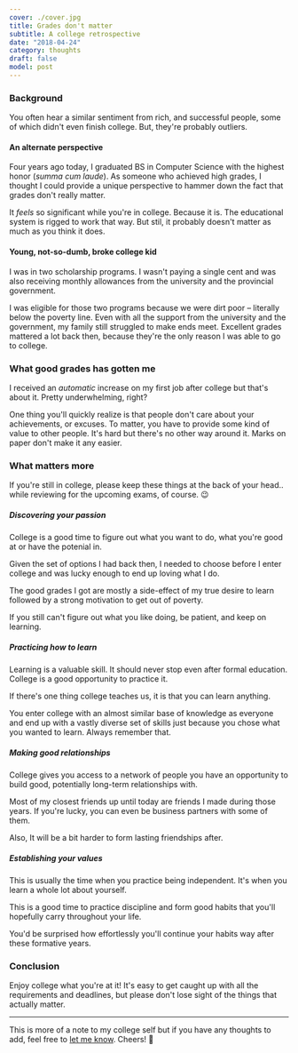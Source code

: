 ```yaml
---
cover: ./cover.jpg
title: Grades don't matter
subtitle: A college retrospective
date: "2018-04-24"
category: thoughts
draft: false
model: post
---
```


### Background
You often hear a similar sentiment from rich, and successful people, some of which didn't even finish college. But, they're probably outliers.

#### An alternate perspective
Four years ago today, I graduated BS in Computer Science with the highest honor (_summa cum laude_). As someone who achieved high grades, I thought I could provide a unique perspective to hammer down the fact that grades don't really matter.

It _feels_ so significant while you're in college. Because it is. The educational system is rigged to work that way. But stil, it probably doesn't matter as much as you think it does.

#### Young, not-so-dumb, broke college kid
I was in two scholarship programs. I wasn't paying a single cent and was also receiving monthly allowances from the university and the provincial government.

I was eligible for those two programs because we were dirt poor – literally below the poverty line. Even with all the support from the university and the government, my family still struggled to make ends meet. Excellent grades mattered a lot back then, because they're the only reason I was able to go to college.

### What good grades has gotten me
I received an _automatic_ increase on my first job after college but that's about it. Pretty underwhelming, right?

One thing you'll quickly realize is that people don't care about your achievements, or excuses. To matter, you have to provide some kind of value to other people. It's hard but there's no other way around it. Marks on paper don't make it any easier.

### What matters more
If you're still in college, please keep these things at the back of your head.. while reviewing for the upcoming exams, of course. 😉

##### Discovering your passion
College is a good time to figure out what you want to do, what you're good at or have the potenial in.

Given the set of options I had back then, I needed to choose before I enter college and was lucky enough to end up loving what I do.

The good grades I got are mostly a side-effect of my true desire to learn followed by a strong motivation to get out of poverty.

If you still can't figure out what you like doing, be patient, and keep on learning.

##### Practicing how to learn
Learning is a valuable skill. It should never stop even after formal education. College is a good opportunity to practice it.

If there's one thing college teaches us, it is that you can learn anything.

You enter college with an almost similar base of knowledge as everyone and end up with a vastly diverse set of skills just because you chose what you wanted to learn. Always remember that.

##### Making good relationships
College gives you access to a network of people you have an opportunity to build good, potentially long-term relationships with.

Most of my closest friends up until today are friends I made during those years. If you're lucky, you can even be business partners with some of them.

Also, It will be a bit harder to form lasting friendships after.

##### Establishing your values
This is usually the time when you practice being independent. It's when you learn a whole lot about yourself.

This is a good time to practice discipline and form good habits that you'll hopefully carry throughout your life.

You'd be surprised how effortlessly you'll continue your habits way after these formative years.

### Conclusion
Enjoy college what you're at it! It's easy to get caught up with all the requirements and deadlines, but please don't lose sight of the things that actually matter.

---

This is more of a note to my college self but if you have any thoughts to add, feel free to [let me know](https://twitter.com/nelonoel). Cheers! 🍻
